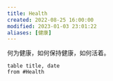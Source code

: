 ```yaml
---
title: Health
created: 2022-08-25 16:00:00
modified: 2023-01-03 23:01:22
aliases: [健康]
---
```


何为健康，如何保持健康，如何活着。

```dataview
table title, date
from #Health
```
